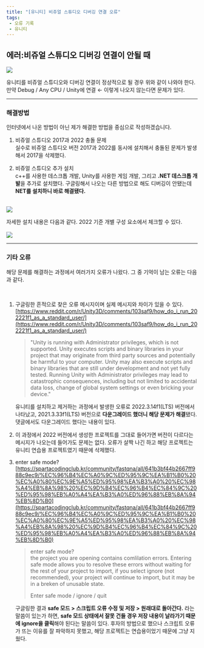 ```yaml
---
title: "[유니티] 비쥬얼 스튜디오 디버깅 연결 오류"
tags: 
 - 오류 기록
 - 유니티
---
```


## **에러:비쥬얼 스튜디오 디버깅 연결이 안될 때**

![](https://velog.velcdn.com/images/doyeong0526/post/01cd673a-4d83-49cb-ab80-183071d84c5a/image.png)

유니티를 비쥬얼 스튜디오와 디버깅 연결이 정상적으로 될 경우 위와 같이 나와야 한다. 만약 Debug / Any CPU / Unity에 연결 ← 이렇게 나오지 않는다면 문제가 있다.

***

### 해결방법

인터넷에서 나온 방법이 아닌 제가 해결한 방법을 중심으로 작성하겠습니다.

1. 비쥬얼 스튜디오 2017과 2022 충돌 문제<br/>
   실수로 비쥬얼 스튜디오 버전 2017과 2022를 동시에 설치해서 충돌된 문제가 발생해서 2017을 삭제했다.

2. 비쥬얼 스튜디오 추가 설치<br/>
   c++를 사용한 데스크톱 개발, Unity를 사용한 게임 개발, 그리고 **.NET 데스크톱 개발**을 추가로 설치했다.
   구글링해서 나오는 다른 방법으로 해도 디버깅이 안됐는데 **NET를 설치하니 바로 해결됐다.** <br/><br/>

![](https://velog.velcdn.com/images/doyeong0526/post/d8f6a3df-d51a-4e22-9cea-f84582fad5f3/image.png)

자세한 설치 내용은 다음과 같다. 2022 기준 개별 구성 요소에서 체크할 수 있다.<br/><br/>
![](https://velog.velcdn.com/images/doyeong0526/post/714a0b2e-9960-48e5-89a3-72bfc7d06df2/image.png)

***

### 기타 오류
해당 문제를 해결하는 과정에서 여러가지 오류가 나왔다. 그 중 기억이 남는 오류는 다음과 같다. 

<br/>

1. 구글링한 흔적으로 찾은 오류 메시지이며 실제 메시지와 차이가 있을 수 있다.
   [https://www.reddit.com/r/Unity3D/comments/103saf9/how_do_i_run_202221f1_as_a_standard_user/](https://www.reddit.com/r/Unity3D/comments/103saf9/how_do_i_run_202221f1_as_a_standard_user/)

   > "Unity is running with Administrator privileges, which is not supported.
   > Unity executes scripts and binary libraries in your project that may originate from third party sources and potentially be harmful to your computer.
   > Unity may also execute scripts and binary libraries that are still under development and not yet fully tested.
   > Running Unity with Administrator privileges may lead to catastrophic consequences, including but not limited to accidental data loss, change of global system settings or even bricking your device."
   
   유니티를 설치하고 제거하는 과정에서 발생한 오류로 2022.3.14f1(LTS) 버전에서 나타났고, 2021.3.33f1(LTS) 버전으로 **다운그레이드 했더니 해당 문제가 해결**됐다. 댓글에서도 다운그레이드 했다는 내용이 있다.

3. 이 과정에서 2022 버전에서 생성한 프로젝트를 그대로 들어가면 버전이 다르다는 메시지가 나오는데 들어가도 문제는 없다. 오류가 살짝 나긴 하고 해당 프로젝트는 유니티 연습용 프로젝트였기 때문에 삭제했다.

4. enter safe mode?
   [https://spartacodingclub.kr/community/fastqna/all/641b3bf44b2667ff988c9ec9/%EC%96%B4%EC%A0%9C%ED%95%9C%EA%B1%B0%20%EC%A0%80%EC%9E%A5%ED%95%98%EA%B3%A0%20%EC%98%A4%EB%8A%98%20%EC%9D%B4%EC%96%B4%EC%84%9C%20%ED%95%98%EB%A0%A4%EA%B3%A0%ED%96%88%EB%8A%94%EB%8D%B0](https://spartacodingclub.kr/community/fastqna/all/641b3bf44b2667ff988c9ec9/%EC%96%B4%EC%A0%9C%ED%95%9C%EA%B1%B0%20%EC%A0%80%EC%9E%A5%ED%95%98%EA%B3%A0%20%EC%98%A4%EB%8A%98%20%EC%9D%B4%EC%96%B4%EC%84%9C%20%ED%95%98%EB%A0%A4%EA%B3%A0%ED%96%88%EB%8A%94%EB%8D%B0)

   > enter safe mode?<br/>
   > the project you are opening contains comlilation errors. Entering safe mode allows you to resolve these errors without waiting for the rest of your project to import, if you select ignore (not recommended), your project will continue to import, but it may be in a breken of unusable state.
   > 
   > Enter safe mode / ignore / quit
   
   구글링한 결과 **safe 모드 > 스크립트 오류 수정 및 저장 > 원래대로 돌아간다.** 라는 말씀이 있는가 하면, **safe 모드 상태에서 잘못 건들 경우 저장 내용이 날라가기 때문에 ignore을 클릭**해야 된다는 말씀이 있다. 후자의 방법으로 했으나 스크립트 오류가 뜨는 이유를 잘 파악하지 못했고, 해당 프로젝트는 연습용이었기 때문에 그냥 지웠다.
